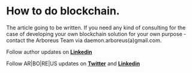 # How to do blockchain.

The article going to be written. If you need any kind of consulting for the case of developing your own blockchain solution for your own purpose - contact the Arboreus Team via daemon.arboreus(a)gmail.com.

Follow author updates on [**Linkedin**](https://www.linkedin.com/in/alexandr-kirilov-3365b992/)

Follow AR|BO|RE|US updates on [**Twitter**](https://twitter.com/ArboreusSystems) and [**Linkedin**](www.linkedin.com/company/arboreus-systems/)